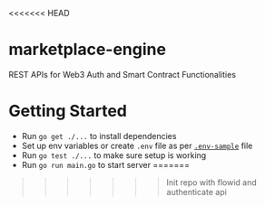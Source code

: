 <<<<<<< HEAD
# marketplace-engine
REST APIs for Web3 Auth and Smart Contract Functionalities

# Getting Started

- Run `go get ./...` to install dependencies
- Set up env variables or create `.env` file as per [`.env-sample`](https://github.com/TheLazarusNetwork/marketplace-engine/blob/main/.env-sample) file
- Run `go test ./...` to make sure setup is working
- Run `go run main.go` to start server
=======

>>>>>>> Init repo with flowid and authenticate api
